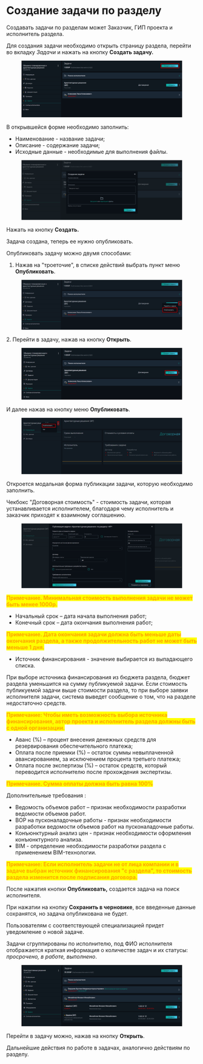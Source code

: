 # Создание задачи по разделу

Создавать задачи по разделам может Заказчик, ГИП проекта и исполнитель раздела.

Для создания задачи необходимо открыть страницу раздела, перейти во вкладку _Задачи_ и нажать на кнопку **Создать задачу.**

<figure><img src="../../gitbook/assets/image (219).png" alt=""><figcaption></figcaption></figure>

В открывшейся форме необходимо заполнить:&#x20;

* Наименование - название задачи;
* Описание - содержание задачи;
* Исходные данные - необходимые для выполнения файлы.

<figure><img src="../../gitbook/assets/image (218).png" alt=""><figcaption></figcaption></figure>

Нажать на кнопку **Создать.**

Задача создана, теперь ее нужно опубликовать.

Опубликовать задачу можно двумя способами:

1. Нажав на "троеточие", в списке действий выбрать пункт меню **Опубликовать**.

<figure><img src="../../gitbook/assets/image (217).png" alt=""><figcaption></figcaption></figure>

2\. Перейти в задачу, нажав на кнопку **Открыть**.

<figure><img src="../../gitbook/assets/image (220).png" alt=""><figcaption></figcaption></figure>

И далее нажав на кнопку меню **Опубликовать**.

<figure><img src="../../gitbook/assets/image (221).png" alt=""><figcaption></figcaption></figure>

Откроется модальная форма публикации задачи, которую необходимо заполнить.

Чекбокс "Договорная стоимость" - стоимость задачи, которая устанавливается исполнителем, благодаря чему исполнитель и заказчик приходят к взаимному соглашению.

<figure><img src="../../gitbook/assets/image (222).png" alt=""><figcaption></figcaption></figure>

<mark style="color:orange;">**Примечание. Минимальная стоимость выполнения задачи не может быть менее 1000р.**</mark>

* Начальный срок – дата начала выполнения работ;
* Конечный срок – дата окончания выполнения работ;

<mark style="color:orange;">**Примечание. Дата окончания задачи должна быть меньше даты окончания раздела, а также продолжительность работ не может быть меньше 1 дня.**</mark>

* Источник финансирования - значение выбирается из выпадающего списка.

При выборе источника финансирования из бюджета раздела, бюджет раздела уменьшится на сумму публикуемой задачи. Если стоимость публикуемой задачи выше стоимости раздела, то при выборе заявки исполнителя задачи, система выведет сообщение о том, что на разделе недостаточно средств.

<mark style="color:orange;">**Примечание: Чтобы иметь возможность выбора источника финансирования, автор проекта и исполнитель раздела должны быть с одной организации.**</mark>

* Аванс (%) – процент внесения денежных средств для резервирования обеспечительного платежа;
* Оплата после приемки (%) –  остаток суммы невыплаченной авансированием, за исключением процента третьего платежа;
* Оплата после экспертизы (%) – остаток средств, который переводится исполнителю после прохождения экспертизы.

<mark style="color:orange;">**Примечание. Сумма оплаты должна быть равна 100%**</mark>

Дополнительные требования :

* Ведомость объемов работ – признак необходимости разработки ведомости объемов работ.
* ВОР на пусконаладочные работы - признак необходимости разработки ведомости объемов работ на пусконаладочные работы.
* Конъюнктурный анализ цен - признак необходимости оформления конъюнктурного анализа.
* BIM - определение необходимости разработки раздела с применением BIM-технологии.

<mark style="color:orange;">**Примечание: Если исполнитель задачи не от лица компании и в задаче выбран источник финансирования "с раздела",  то стоимость раздела изменится после подписания договора.**</mark>

После нажатия кнопки **Опубликовать,** создается задача на поиск исполнителя.

При нажатии на кнопку **Сохранить в черновике**, все введенные данные сохранятся, но задача опубликована не будет.

Пользователям с соответствующей специализацией придет уведомление о новой задаче.

Задачи сгруппированы по исполнителю, под ФИО исполнителя отображается краткая информация о количестве задач и их статусы: _просрочено, в работе, выполнено_.&#x20;

<figure><img src="../../gitbook/assets/image (224).png" alt=""><figcaption></figcaption></figure>

Перейти в задачу можно, нажав на кнопку **Открыть**.

Дальнейшие действия по работе в задачах, аналогично действиям по разделу.
